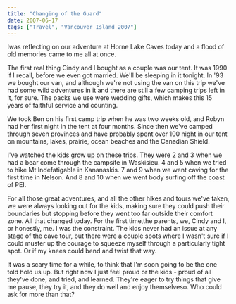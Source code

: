 ```yaml
---
title: "Changing of the Guard"
date: 2007-06-17
tags: ["Travel", "Vancouver Island 2007"]
---
```


Iwas reflecting on our adventure at Horne Lake Caves today and a flood of old memories came to me all at once.

The first real thing Cindy and I bought as a couple was our tent. It was 1990 if I recall, before we even got married. We'll be sleeping in it tonight. In '93 we bought our van, and although we're not using the van on this trip we've had some wild adventures in it and there are still a few camping trips left in it, for sure. The packs we use were wedding gifts, which makes this 15 years of faithful service and counting.

We took Ben on his first camp trip when he was two weeks old, and Robyn had her first night in the tent at four months. Since then we've camped through seven provinces and have probably spent over 100 night in our tent on mountains, lakes, prairie, ocean beaches and the Canadian Shield.

I've watched the kids grow up on these trips. They were 2 and 3 when we had a bear come through the campsite in Waskisieu. 4 and 5 when we tried to hike Mt Indefatigable in Kananaskis. 7 and 9 when we went caving for the first time in Nelson. And 8 and 10 when we went body surfing off the coast of PEI.

For all those great adventures, and all the other hikes and tours we've taken, we were always looking out for the kids, making sure they could push their boundaries but stopping before they went too far outside their comfort zone. All that changed today. For the first time,the parents, we, Cindy and I, or honestly, me. I was the constraint. The kids never had an issue at any stage of the cave tour, but there were a couple spots where I wasn't sure if I could muster up the courage to squeeze myself through a particularly tight spot. Or if my knees could bend and twist that way.

It was a scary time for a while, to think that I'm soon going to be the one told hold us up. But right now I just feel proud or the kids - proud of all they've done, and tried, and learned. They're eager to try things that give me pause, they try it, and they do well and enjoy themselveso. Who could ask for more than that?

